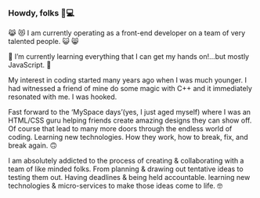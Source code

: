 ### Howdy, folks 🤠💻

😹 😻 I am currently operating as a front-end developer on a team of very talented people. 😺 😸 

 👾 I’m currently learning everything that I can get my hands on!...but mostly JavaScript. 🤖 


My interest in coding started many years ago when I was much younger. I had witnessed a friend of mine do some magic with C++ and it immediately resonated with me. I was hooked. 

Fast forward to the ‘MySpace days’(yes, I just aged myself) where I was an HTML/CSS guru helping friends create amazing designs they can show off. Of course that lead to many more doors through the endless world of coding. Learning new technologies. How they work, how to break, fix, and break again. 🙃 

I am absolutely addicted to the process of creating & collaborating with a team of like minded folks. From planning & drawing out tentative ideas to testing them out. Having deadlines & being held accountable. learning new technologies & micro-services to make those ideas come to life.  🤓





